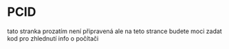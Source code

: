 # PCID
tato stranka prozatím není připravená ale na teto strance budete moci zadat kod pro zhlednutí info o počítači
